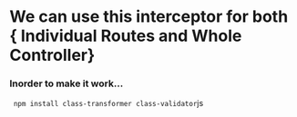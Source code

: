 # We can use this interceptor for both { Individual Routes and Whole Controller}

### Inorder to make it work...

` npm install class-transformer class-validator`js
